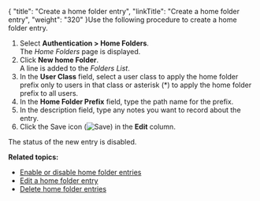 {
    "title": "Create a home folder entry",
    "linkTitle": "Create a home folder entry",
    "weight": "320"
}Use the following procedure to create a home folder entry.

1.  Select **Authentication > Home Folders**.  
    The *Home Folders* page is displayed.
2.  Click **New home Folder**.  
    A line is added to the *Folders List*.
3.  In the **User Class** field, select a user class to apply the home folder prefix only to users in that class or asterisk (\*) to apply the home folder prefix to all users.
4.  In the **Home Folder Prefix** field, type the path name for the prefix.
5.  In the description field, type any notes you want to record about the entry.
6.  Click the Save icon (![Save](/Images/SecureTransport/SaveIcon_13x13.png)) in the **Edit** column.

The status of the new entry is disabled.

**Related topics:**

-   [Enable or disable home folder entries](../t_st_enable_disable_home_folder_entries)
-   [Edit a home folder entry](../t_st_edit_home_folder_entry)
-   [Delete home folder entries](../t_st_delete_home_folder_entries)
